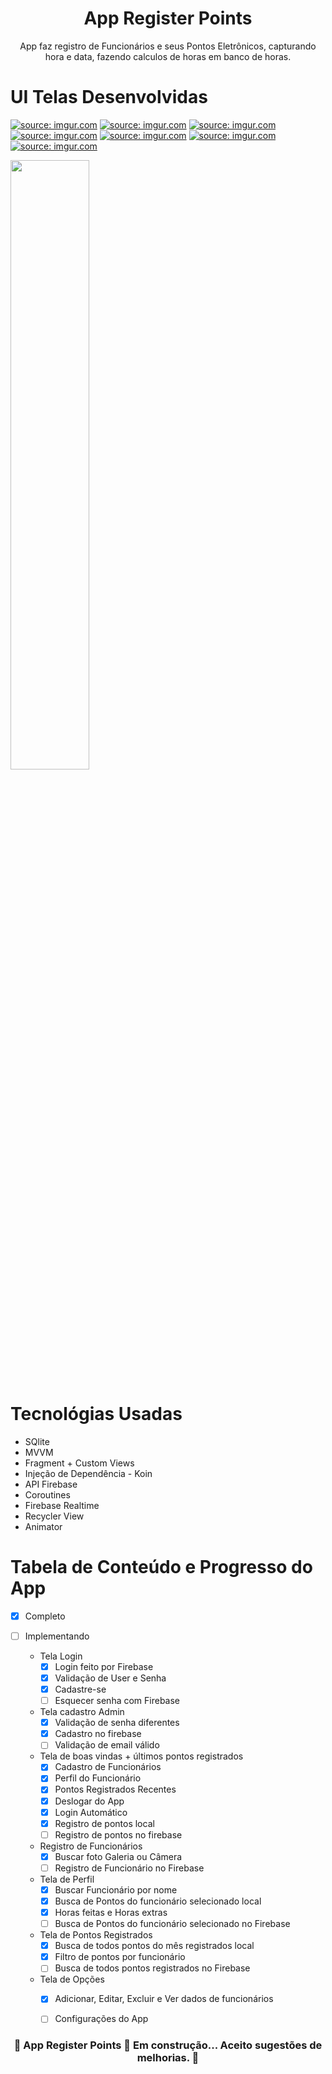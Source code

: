 
<h1 align="center">App Register Points</h1>
<p align="center">App faz registro de Funcionários e seus Pontos Eletrônicos, capturando hora e data, fazendo calculos de horas em banco de horas.</p>

UI Telas Desenvolvidas
=================

<a href="https://imgur.com/1tPKgFP"><img src="https://i.imgur.com/1tPKgFP.jpg" title="source: imgur.com" /></a>
<a href="https://imgur.com/0cy7sKF"><img src="https://i.imgur.com/0cy7sKF.jpg" title="source: imgur.com" /></a>
<a href="https://imgur.com/h8p5MHQ"><img src="https://i.imgur.com/h8p5MHQ.jpg" title="source: imgur.com" /></a>
<a href="https://imgur.com/ihb7K0w"><img src="https://i.imgur.com/ihb7K0w.jpg" title="source: imgur.com" /></a>
<a href="https://imgur.com/df1KADt"><img src="https://i.imgur.com/df1KADt.jpg" title="source: imgur.com" /></a>
<a href="https://imgur.com/PlTBms6"><img src="https://i.imgur.com/PlTBms6.jpg" title="source: imgur.com" /></a>
<a href="https://imgur.com/t4X7jMc"><img src="https://i.imgur.com/t4X7jMc.jpg" title="source: imgur.com" /></a>

[<img src="https://i.imgur.com/3SmlYmH.mp4" width="50%">](https://i.imgur.com/3SmlYmH.mp4)


Tecnológias Usadas
=================
   * SQlite
   * MVVM
   * Fragment + Custom Views
   * Injeção de Dependência - Koin
   * API Firebase
   * Coroutines
   * Firebase Realtime
   * Recycler View
   * Animator

Tabela de Conteúdo e Progresso do App
=================
- [x] Completo
- [ ] Implementando

   * Tela Login 
      - [x] Login feito por Firebase
      - [x] Validação de User e Senha
      - [x] Cadastre-se 
      - [ ] Esquecer senha com Firebase
   
   * Tela cadastro Admin
      - [x] Validação de senha diferentes
      - [x] Cadastro no firebase
      - [ ] Validação de email válido
      
   * Tela de boas vindas + últimos pontos registrados
      - [x] Cadastro de Funcionários
      - [x] Perfil do Funcionário
      - [x] Pontos Registrados Recentes 
      - [x] Deslogar do App
      - [x] Login Automático
      - [x] Registro de pontos local
      - [ ] Registro de pontos no firebase
      
   * Registro de Funcionários
      - [x] Buscar foto Galeria ou Câmera
      - [ ] Registro de Funcionário no Firebase
      
   * Tela de Perfil
      - [x] Buscar Funcionário por nome
      - [x] Busca de Pontos do funcionário selecionado local
      - [x] Horas feitas e Horas extras
      - [ ] Busca de Pontos do funcionário selecionado no Firebase

   * Tela de Pontos Registrados
      - [x] Busca de todos pontos do mês registrados local
      - [x] Filtro de pontos por funcionário
      - [ ] Busca de todos pontos registrados no Firebase
      
   * Tela de Opções
      - [x] Adicionar, Editar, Excluir e Ver dados de funcionários
      - [ ] Configurações do App
     

<h3 align="center"> 
	🚧  App Register Points 🚀 Em construção... Aceito sugestões de melhorias.  🚧
</h3>
